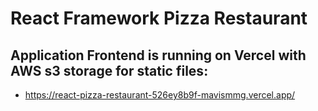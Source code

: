 # React Framework Pizza Restaurant

## Application Frontend is running on Vercel with AWS s3 storage for static files:

  - https://react-pizza-restaurant-526ey8b9f-mavismmg.vercel.app/
